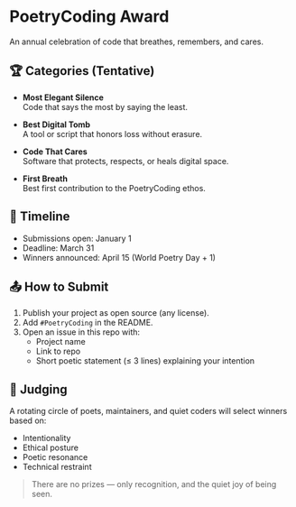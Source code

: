 
# PoetryCoding Award

An annual celebration of code that breathes, remembers, and cares.

## 🏆 Categories (Tentative)

- **Most Elegant Silence**  
  Code that says the most by saying the least.

- **Best Digital Tomb**  
  A tool or script that honors loss without erasure.

- **Code That Cares**  
  Software that protects, respects, or heals digital space.

- **First Breath**  
  Best first contribution to the PoetryCoding ethos.

## 📅 Timeline

- Submissions open: January 1  
- Deadline: March 31  
- Winners announced: April 15 (World Poetry Day + 1)

## 📤 How to Submit

1. Publish your project as open source (any license).
2. Add `#PoetryCoding` in the README.
3. Open an issue in this repo with:
   - Project name
   - Link to repo
   - Short poetic statement (≤ 3 lines) explaining your intention

## 🌸 Judging

A rotating circle of poets, maintainers, and quiet coders will select winners based on:
- Intentionality
- Ethical posture
- Poetic resonance
- Technical restraint

> There are no prizes — only recognition, and the quiet joy of being seen.